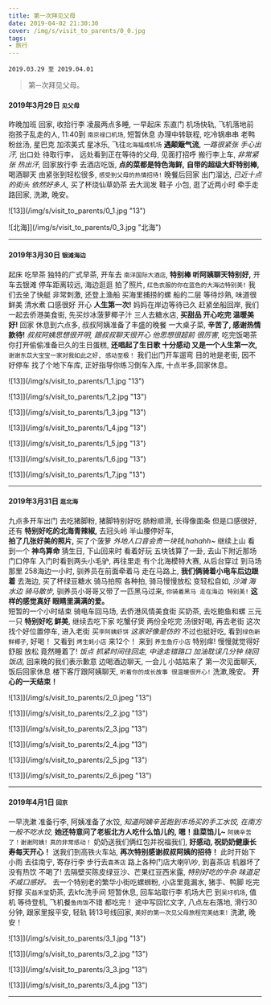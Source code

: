```yaml
---
title: 第一次拜见父母
date: 2019-04-02 21:30:30
cover: /img/s/visit_to_parents/0_0.jpg
tags: 
- 旅行
---
```


` 2019.03.29 至 2019.04.01 `

>  第`一`次拜见父母。 


#### 2019年3月29日 `见父母`

昨晚加班 回家,
收拾行李 凌晨两点多睡,
一早起床 东直门 机场快轨,
飞机落地前 抱孩子乱走的人,
11:40到 `南京禄口机场`,
短暂休息 办理中转联程,
吃冷锅串串 老鸭粉丝汤,
星巴克 加浓美式 星冰乐,
飞往`北海福成机场` __遇颠簸气流__,
_一路很紧张 手心出汗,_
出口处 待取行李，
远处看到正在等待的父母,
见面打招呼 搬行李上车,
_非常紧张 热出汗,_
回家放行李 去酒店吃饭,
**点的菜都是特色海鲜,** 
**自带的超级大虾特别棒,**
喝酒聊天 由紧张到轻松很多,
`感受到父母的热情招待!`
晚餐后回家 出门溜达,
_已近十点的街头 依然好多人,_
买了杯烧仙草奶茶 去大润发 鞋子 小包,
逛了近两小时 牵手走路回家,
洗漱, 晚安。


![13]](/img/s/visit_to_parents/0_1.jpg "13")

![北海]](/img/s/visit_to_parents/0_3.jpg "北海")

---

#### 2019年3月30日 `银滩海边`

起床 吃早茶 独特的广式早茶, 
开车去 `南洋国际大酒店`,
__特别棒 听阿姨聊天特别好,__
开车去银滩 停车距离较远, 
海边逛逛 拍了照片, 
`红色衣服的你在蓝色的大海边特别美!`
我们去坐了快艇 非常刺激,
还登上渔船 买海里捕捞的螺 船的二层 等待炒熟,
味道很鲜美 清水煮 口感很好 开心 **人生第一次!**
妈妈在岸边等待已久 赶紧坐船回岸,
我们一起去侨港美食街, 
先买炒冰菠萝椰子汁 三人去糖水店,
**买甜品 开心吃完 温暖美好!**
回家 休息到六点多,
叔叔阿姨准备了丰盛的晚餐 一大桌子菜,
**辛苦了, 感谢热情款待!**
_叔叔阿姨思想很开明,_
_跟叔叔聊天很开心 他思想很超前 很厉害,_
吃完饭喝茶 你打开偷偷准备已久的生日蛋糕,
**还唱起了生日歌 十分感动 又是一个人生第一次,**
`谢谢东苡大宝宝一家对我如此之好, 感动至极！`
我们出门开车遛弯 目的地是老街, 
因不好停车 找了个地下车库,
正好指导你练习倒车入库, 
十点半多,回家休息。

![13]](/img/s/visit_to_parents/1_1.jpg "13")

![13]](/img/s/visit_to_parents/1_2.jpg "13")

![13]](/img/s/visit_to_parents/1_3.jpg "13")

![13]](/img/s/visit_to_parents/1_4.jpg "13")

![13]](/img/s/visit_to_parents/1_5.jpg "13")

![13]](/img/s/visit_to_parents/1_6.jpg "13")

![13]](/img/s/visit_to_parents/1_7.jpg "13")

---

#### 2019年3月31日 `逛北海`

九点多开车出门 去吃猪脚粉,
猪脚特别好吃 肠粉顺滑, 
长得像面条 但是口感很好,
还有 __特别好吃的北海青辣椒,__
去冠头岭 半山腰停好车,  
__拍了几张好美的照片,__
买了个菠萝 _外地人口音会贵一块钱,hahahh~_ 
继续上山 看到一个 __神鸟算命__ 猜生日,
下山回来时 看着好玩 五块钱算了一卦,
去山下附近那场 门口停车 入门时看到两头小毛驴, 
再往里走 有个北海模特大赛, 
从后台穿过 到马场那里 258海边一小时,
驯养员在前面牵着马 走在马路上, 
**我们俩骑着小电车后边跟着** 去海边,
买了杯绿豆糖水 骑马拍照 各种拍,
骑马慢慢放松 变轻松自如,
_沙滩 海水边 骑马散步,_
驯养员小哥哥又带了一匹黑马过来, 
`你骑着黑马 走在海边 特别美!`
**这样的感觉真好 眼睛里满满的爱。**  
短暂的一个小时结束 骑电车回马场,
去侨港风情美食街 买奶茶,
去吃鲍鱼和螺 三元一只 **特别好吃 鲜美**,
继续去吃下家 吃蟹仔煲 两份全吃完 汤很好喝,
再去老街 这次找个好位置停车, 
进入老街 买`李阿姨虾饼` _这家好像是仿的_ 不过也挺好吃,
看到`绿色新鲜椰子`, 好喝！
又看到 `烤生蚝小店` 来12个！
来到 `养生鱼疗小店` 特别痒!
慢慢就觉得好舒服 放松 竟然睡着了!
_饭点 抓紧时间往回走,_
_中途走错路口 加油耽误几分钟 绕回饭店,_
回来晚的我们表示歉意 边喝酒边聊天, 
一会儿 小姑姑来了 第一次见面聊天,
饭后回家休息 楼下客厅跟阿姨聊天, 
`听着你的成长故事 很温暖很开心!`
洗漱,晚安。
**开心的一天结束！**

![13]](/img/s/visit_to_parents/2_0.jpeg "13")

![13]](/img/s/visit_to_parents/2_2.jpg "13")

![13]](/img/s/visit_to_parents/2_3.jpg "13")

![13]](/img/s/visit_to_parents/2_4.jpg "13")

![13]](/img/s/visit_to_parents/2_5.jpg "13")

![13]](/img/s/visit_to_parents/2_6.jpeg "13")

---

#### 2019年4月1日 `回京`

一早洗漱 准备行李, 阿姨准备了水饺,
_知道阿姨辛苦跑到市场买的手工水饺,_
_在南方一般不吃水饺,_
__她还特意问了老板北方人吃什么馅儿的,__
**嗯！韭菜馅儿~**
`阿姨辛苦了！谢谢阿姨!`
`真的非常感动！`
奶奶送我们俩红包并祝福我们,
**好感动, 祝奶奶健康长寿每天开心！**
送我们到高铁火车站,
**再次特别感谢叔叔阿姨的招待！**
此时开始下小雨 去往南宁,
寄存行李 步行去`喜茶店` 路上各种门店大喇叭吵,
到喜茶店 机器坏了没有热饮 不喝了!
去隔壁买陈皮绿豆沙、芒果红豆西米露, 
_特别好吃的牛杂 味道足不咸口感好。_
去一个特别老的繁华小街吃螺蛳粉,
小店里竟漏水, 猪手、鸭脚 吃完好撑 买`益禾堂`奶茶, 
去kfc洗手间 短暂休息,
回车站取行李 机场大巴 到`吴圩机场`,
值机 等待登机, 飞机餐`鱼肉饭`不错 都吃完！
途中写回忆文字, 八点左右落地, 滑行30分钟, 
跟家里报平安, 轻轨 转13号线回家,
`美好的第一次见父母旅程完美结束!`
洗漱, 晚安！


![13]](/img/s/visit_to_parents/3_1.jpg "13")

![13]](/img/s/visit_to_parents/3_2.jpg "13")

![13]](/img/s/visit_to_parents/3_3.jpg "13")

![13]](/img/s/visit_to_parents/3_4.jpg "13")

***